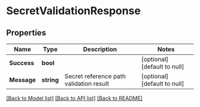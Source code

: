 # SecretValidationResponse

## Properties
Name | Type | Description | Notes
------------ | ------------- | ------------- | -------------
**Success** | **bool** |  | [optional] [default to null]
**Message** | **string** | Secret reference path validation result | [optional] [default to null]

[[Back to Model list]](../README.md#documentation-for-models) [[Back to API list]](../README.md#documentation-for-api-endpoints) [[Back to README]](../README.md)

